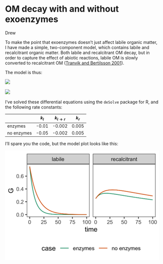 OM decay with and without exoenzymes
================
Drew

To make the point that exoenzymes doesn’t just affect labile organic
matter, I have made a simple, two-component model, which contains labile
and recalcitrant organic matter. Both labile and recalcitrant OM decay,
but in order to capture the effect of abiotic reactions, labile OM is
slowly converted to recalcitrant OM ([Tranvik and Bertilsson
2001](https://onlinelibrary.wiley.com/doi/full/10.1046/j.1461-0248.2001.00245.x?casa_token=bPAvbpSsrowAAAAA%3Alg4u2CUXHlJGM0zy17ufH7Q-dG32LKE_l8B7H7Ed1IudfPYP0P1_KofEs2QkbdOdJ1A6LFC72Mooe5RG)).

The model is thus:

![](https://latex.codecogs.com/svg.image?\frac%7BdG_l%7D%7Bdt%7D&space;=&space;k_l&space;G_l&space;-&space;k_%7Bl\rightarrow&space;r%7DG_l)

![](https://latex.codecogs.com/svg.image?\frac%7BdG_r%7D%7Bdt%7D&space;=&space;k_rG_r&space;+&space;k_%7Bl\rightarrow&space;r%7DG_l)

I’ve solved these differential equations using the `deSolve` package for
R, and the following rate constants:

|            | $k_l$ | $k_{l \rightarrow r}$ | $k_r$ |
|------------|-------|-----------------------|-------|
| enzymes    | -0.01 | -0.002                | 0.005 |
| no enzymes | -0.05 | -0.002                | 0.005 |

I’ll spare you the code, but the model plot looks like this:

![](multi_G_figure_files/figure-gfm/unnamed-chunk-4-1.png)
